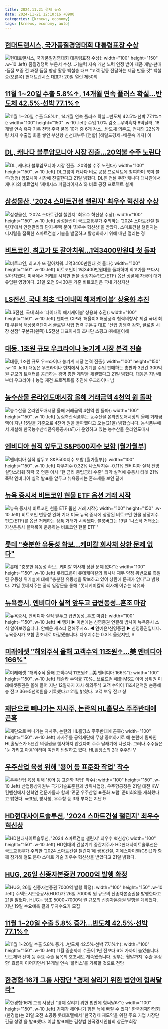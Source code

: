 ```yaml
---
title: 2024.11.21 경제 뉴스
date: 2024-11-21 12:10:16 +0900
categories: [krnews, economy]
tags: [krnews, economy, auto]
---
```

## [현대트랜시스, 국가품질경영대회 대통령표창 수상](https://n.news.naver.com/mnews/article/016/0002391017)

![현대트랜시스, 국가품질경영대회 대통령표창 수상](https://mimgnews.pstatic.net/image/origin/016/2024/11/21/2391017.jpg?type=nf220_150){: width="100" height="150" .w-10 .left}
품질경쟁력 부문서 수상…기술력 지속 개선 노력 인정 받아 제품 개발·판매·품질 보증 전 과정 품질 향상 활동 백철승 대표 “고객 감동 전달하는 제품 만들 것” 백철승(오른쪽) 현대트랜시스 대표가 20일 열린 제50회

## [11월 1∼20일 수출 5.8%↑, 14개월 연속 플러스 확실…반도체 42.5%·선박 77.1%↑](https://n.news.naver.com/mnews/article/016/0002391103)

![11월 1∼20일 수출 5.8%↑, 14개월 연속 플러스 확실…반도체 42.5%·선박 77.1%↑](https://mimgnews.pstatic.net/image/origin/016/2024/11/21/2391103.jpg?type=nf220_150){: width="100" height="150" .w-10 .left}
수입 1.0% 감소…무역흑자 8억달러, 18개월 연속 흑자 기록 전망 주력 품목 10개 중 6개 감소…반도체 의존도, 전체의 22%가량 차지 수출입 화물 쌓인 부산항 신선대부두 [연합] [헤럴드경제=배문숙 기자] 이

## [DL, 캐나다 블루암모니아 시장 진출…20억불 수주 노린다](https://n.news.naver.com/mnews/article/648/0000030888)

![DL, 캐나다 블루암모니아 시장 진출…20억불 수주 노린다](https://mimgnews.pstatic.net/image/origin/648/2024/11/21/30888.jpg?type=nf220_150){: width="100" height="150" .w-10 .left}
DL그룹이 캐나다 비료 공장 프로젝트에 참여하며 북미 블루(청정) 암모니아 시장에 진출한다고 21일 밝혔다. DL은 전날 주한 캐나다 대사관에서 캐나다의 비료업체 '제네시스 퍼틸라이저스'와 비료 공장 프로젝트 설계

## [삼성물산, '2024 스마트건설 챌린지' 최우수 혁신상 수상](https://n.news.naver.com/mnews/article/015/0005059340)

![삼성물산, '2024 스마트건설 챌린지' 최우수 혁신상 수상](https://mimgnews.pstatic.net/image/origin/015/2024/11/20/5059340.jpg?type=nf220_150){: width="100" height="150" .w-10 .left}
삼성물산이 국토교통부가 주최하는 ‘2024 스마트건설 챌린지’에서 안전관리와 단지·주택 분야 ‘최우수 혁신상’을 받았다. 스마트건설 챌린지는 디지털을 접목한 스마트건설 기술을 발굴하고 활성화하기 위해 매년 열리는 경

## [비트코인, 최고가 또 갈아치워…1억3400만원대 첫 돌파](https://n.news.naver.com/mnews/article/003/0012916130)

![비트코인, 최고가 또 갈아치워…1억3400만원대 첫 돌파](https://mimgnews.pstatic.net/image/origin/003/2024/11/21/12916130.jpg?type=nf220_150){: width="100" height="150" .w-10 .left}
비트코인이 1억3400만원대를 돌파하며 최고가를 또다시 갈아치웠다. 미국에서 거래를 시작한 현물 상장지수펀드(ETF) 옵션 상품에 자금이 대거 유입된 영향이다. 21일 오전 9시30분 기준 비트코인은 국내 가상자산

## [LS전선, 국내 최초 ‘다이내믹 해저케이블’ 상용화 추진](https://n.news.naver.com/mnews/article/016/0002390619)

![LS전선, 국내 최초 ‘다이내믹 해저케이블’ 상용화 추진](https://mimgnews.pstatic.net/image/origin/016/2024/11/20/2390619.jpg?type=nf220_150){: width="100" height="150" .w-10 .left}
덴마크 CIP와 ‘해울이3 해상풍력 협력의향서’ 체결 국내 최대 부유식 해상풍력단지서 글로벌 사업 협력 구본규 대표 “산업 경쟁력 강화, 글로벌 시장 선점” 구본규(왼쪽) LS전선 대표이사와 조나단 스핑크 ㈜해울이해

## [대동, 1조원 규모 우크라이나 농기계 시장 본격 진출](https://n.news.naver.com/mnews/article/277/0005503903)

![대동, 1조원 규모 우크라이나 농기계 시장 본격 진출](https://mimgnews.pstatic.net/image/origin/277/2024/11/21/5503903.jpg?type=nf220_150){: width="100" height="150" .w-10 .left}
대동은 우크라이나 현지에서 농기계를 수입 판매하는 총판과 3년간 300억원 규모의 트랙터를 공급하는 광역 총판 계약을 체결했다고 21일 밝혔다. 대동은 지난해부터 우크라이나 농업 재건 프로젝트를 추진해 우크라이나 남

## [농수산물 온라인도매시장 올해 거래금액 4천억 원 돌파](https://n.news.naver.com/mnews/article/056/0011842442)

![농수산물 온라인도매시장 올해 거래금액 4천억 원 돌파](https://mimgnews.pstatic.net/image/origin/056/2024/11/21/11842442.jpg?type=nf220_150){: width="100" height="150" .w-10 .left}
농림축산식품부는 농수산물 온라인도매시장의 올해 거래금액이 지난 15일을 기준으로 4천억 원을 돌파했다고 오늘(21일) 밝혔습니다. 농식품부에서 개설해 한국농수산식품유통공사(aT)가 운영하고 있는 농수산물 온라인도매시

## [엔비디아 실적 앞두고 S&P500지수 보합 [월가월부]](https://n.news.naver.com/mnews/article/009/0005400204)

![엔비디아 실적 앞두고 S&P500지수 보합 [월가월부]](https://mimgnews.pstatic.net/image/origin/009/2024/11/21/5400204.jpg?type=nf220_150){: width="100" height="150" .w-10 .left}
다우지수 0.32%·나스닥지수 -0.11% 엔비디아 실적 전망 실망스러워 하락 쿡 연준 이사 “현 금리 중립금리 수준” 최악 실적에 유통사 타겟 21% 폭락 엔비디아 실적 발표를 앞두고 뉴욕증시는 혼조세를 보인 끝에

## [뉴욕 증시서 비트코인 현물 ETF 옵션 거래 시작](https://n.news.naver.com/mnews/article/023/0003871631)

![뉴욕 증시서 비트코인 현물 ETF 옵션 거래 시작](https://mimgnews.pstatic.net/image/origin/023/2024/11/21/3871631.jpg?type=nf220_150){: width="100" height="150" .w-10 .left}
비트코인 변동성 완화 기대 미국 뉴욕 증시에 상장된 비트코인 현물 상장지수펀드(ETF)를 옵션 거래하는 상품 거래가 시작됐다. 블룸버그는 19일 “나스닥 거래소는 자산운용사 블랙록이 운용하는 비트코인 현물 ETF ‘

## [롯데 "충분한 유동성 확보…케미칼 회사채 상환 문제 없다"](https://n.news.naver.com/mnews/article/277/0005503929)

![롯데 "충분한 유동성 확보…케미칼 회사채 상환 문제 없다"](https://mimgnews.pstatic.net/image/origin/277/2024/11/21/5503929.jpg?type=nf220_150){: width="100" height="150" .w-10 .left}
롯데그룹이 롯데케미칼의 회사채 재무 약정 위반으로 촉발된 유동성 위기설에 대해 "충분한 유동성을 확보하고 있어 상환에 문제가 없다"고 밝혔다. 21일 롯데지주는 공식 입장문을 통해 "롯데케미칼의 회사채 이슈는 석유화

## [뉴욕증시, 엔비디아 실적 앞두고 급변동성‥혼조 마감](https://n.news.naver.com/mnews/article/214/0001387926)

![뉴욕증시, 엔비디아 실적 앞두고 급변동성‥혼조 마감](https://mimgnews.pstatic.net/image/origin/214/2024/11/21/1387926.jpg?type=nf220_150){: width="100" height="150" .w-10 .left}
◀ 앵커 ▶ 이번에는 신영증권 연결해 밤사이 뉴욕증시 소식 알아보겠습니다. 안예은 캐스터 전해주시죠. ◀ 안예은/신영증권 ▶ 신영증권입니다. 뉴욕증시가 보합 혼조세로 마감됐습니다. 다우지수는 0.3% 올랐지만, S

## [미래에셋 "해외주식 올해 고객수익 11조원↑…美 엔비디아 166%"](https://n.news.naver.com/mnews/article/001/0015059175)

![미래에셋 "해외주식 올해 고객수익 11조원↑…美 엔비디아 166%"](https://mimgnews.pstatic.net/image/origin/001/2024/11/21/15059175.jpg?type=nf220_150){: width="100" height="150" .w-10 .left}
테슬라 수익률 70%…브로드컴·애플·MS도 이익 상위권 미래에셋증권은 올해 들어 지난 12일까지 자사 해외주식 고객 수익이 11조4천억원 순증해 총 잔고 36조5천억원을 기록했다고 21일 밝혔다. 고객 보유 잔고 상

## [재단으로 빼나가는 자사주, 논란의 HL홀딩스 주주반대에 곤혹](https://n.news.naver.com/mnews/article/008/0005117021)

![재단으로 빼나가는 자사주, 논란의 HL홀딩스 주주반대에 곤혹](https://mimgnews.pstatic.net/image/origin/008/2024/11/20/5117021.jpg?type=nf220_150){: width="100" height="150" .w-10 .left}
자사주를 공익재단에 무상 증여하기로 해 논란에 휩싸인 HL홀딩스가 5년간 의결권을 행사하지 않겠다며 주주 달래기에 나섰다. 그러나 주주들은 '눈 가리고 아웅'이라며 여전히 반발하고 있다. HL홀딩스의 2대 주주인 V

## [우주산업 육성 위해 '용어 등 표준화 작업' 착수](https://n.news.naver.com/mnews/article/018/0005890445)

![우주산업 육성 위해 '용어 등 표준화 작업' 착수](https://mimgnews.pstatic.net/image/origin/018/2024/11/21/5890445.jpg?type=nf220_150){: width="100" height="150" .w-10 .left}
산업통상자원부 국가기술표준원과 방위사업청, 우주항공청은 21일 대전 KW컨벤션에서 산학연 전문가들과 함께 ‘민군 우주산업 표준화 포럼’ 준비회의를 개최했다고 밝혔다. 국표원, 방사청, 우주청 등 3개 부처는 지난 9

## [HD현대사이트솔루션, '2024 스마트건설 챌린지' 최우수 혁신상](https://n.news.naver.com/mnews/article/001/0015059282)

![HD현대사이트솔루션, '2024 스마트건설 챌린지' 최우수 혁신상](https://mimgnews.pstatic.net/image/origin/001/2024/11/21/15059282.jpg?type=nf220_150){: width="100" height="150" .w-10 .left}
HD현대의 건설기계 중간지주사 HD현대사이트솔루션은 국토교통부가 주최한 '2024 스마트건설 챌린지'에 쌍용건설, 지에스아이엘(GSiL)과 함께 참가해 철도 분야 스마트 기술 최우수 혁신상을 받았다고 21일 밝혔다.

## [HUG, 26일 신종자본증권 7000억 발행 확정](https://n.news.naver.com/mnews/article/011/0004417875)

![HUG, 26일 신종자본증권 7000억 발행 확정](https://mimgnews.pstatic.net/image/origin/011/2024/11/21/4417875.jpg?type=nf220_150){: width="100" height="150" .w-10 .left}
주택도시보증공사(HUG)가 26일 7000억 원 규모의 신종자본증권을 발행한다고 21일 밝혔다. HUG는 당초 5000~7000억 원 규모의 신종자본증권 발행을 계획했다. 지난 19일 수요예측 결과 투자수요가 모집

## [11월 1~20일 수출 5.8% 증가…반도체 42.5%·선박 77.1%↑](https://n.news.naver.com/mnews/article/055/0001208188)

![11월 1~20일 수출 5.8% 증가…반도체 42.5%·선박 77.1%↑](https://mimgnews.pstatic.net/image/origin/055/2024/11/21/1208188.jpg?type=nf220_150){: width="100" height="150" .w-10 .left}
11월 중순까지 수출이 1년 전보다 6% 가까이 늘었습니다. 반도체와 선박 등 주요 수출 품목의 호조세도 계속됐습니다. 정부는 월말까지 '수출 우상향' 흐름이 이어지면서 14개월 연속 '플러스'를 기록할 것으로 전망

## [한경협·16개 그룹 사장단 "경제 살리기 위한 법안에 힘써달라"](https://n.news.naver.com/mnews/article/008/0005117375)

![한경협·16개 그룹 사장단 "경제 살리기 위한 법안에 힘써달라"](https://mimgnews.pstatic.net/image/origin/008/2024/11/21/5117375.jpg?type=nf220_150){: width="100" height="150" .w-10 .left}
경제가 헤어나기 힘든 늪에 빠질 수 있다" 한국경제인협회(한경협)는 21일 오전 소공동 롯데호텔에서 '한국경제 재도약을 위한 주요 기업 사장단 긴급 성명'을 발표했다. 이날 발표에는 김창범 한국경제인협회 상근부회장

